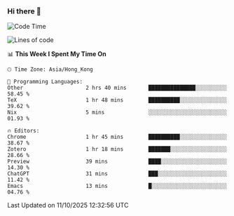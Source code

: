 ### Hi there 👋

<!--
**nicehiro/nicehiro** is a ✨ _special_ ✨ repository because its `README.md` (this file) appears on your GitHub profile.

Here are some ideas to get you started:

- 🔭 I’m currently working on ...
- 🌱 I’m currently learning ...
- 👯 I’m looking to collaborate on ...
- 🤔 I’m looking for help with ...
- 💬 Ask me about ...
- 📫 How to reach me: ...
- 😄 Pronouns: ...
- ⚡ Fun fact: ...
-->

<!--START_SECTION:waka-->
![Code Time](http://img.shields.io/badge/Code%20Time-1%2C128%20hrs%2021%20mins-blue)

![Lines of code](https://img.shields.io/badge/From%20Hello%20World%20I%27ve%20Written-1.9%20million%20lines%20of%20code-blue)

📊 **This Week I Spent My Time On** 

```text
🕑︎ Time Zone: Asia/Hong_Kong

💬 Programming Languages: 
Other                    2 hrs 40 mins       ███████████████░░░░░░░░░░   58.45 % 
TeX                      1 hr 48 mins        ██████████░░░░░░░░░░░░░░░   39.62 % 
Nix                      5 mins              ░░░░░░░░░░░░░░░░░░░░░░░░░   01.93 % 

🔥 Editors: 
Chrome                   1 hr 45 mins        ██████████░░░░░░░░░░░░░░░   38.67 % 
Zotero                   1 hr 18 mins        ███████░░░░░░░░░░░░░░░░░░   28.66 % 
Preview                  39 mins             ████░░░░░░░░░░░░░░░░░░░░░   14.30 % 
ChatGPT                  31 mins             ███░░░░░░░░░░░░░░░░░░░░░░   11.42 % 
Emacs                    13 mins             █░░░░░░░░░░░░░░░░░░░░░░░░   04.76 % 
```


 Last Updated on 11/10/2025 12:32:56 UTC
<!--END_SECTION:waka-->
